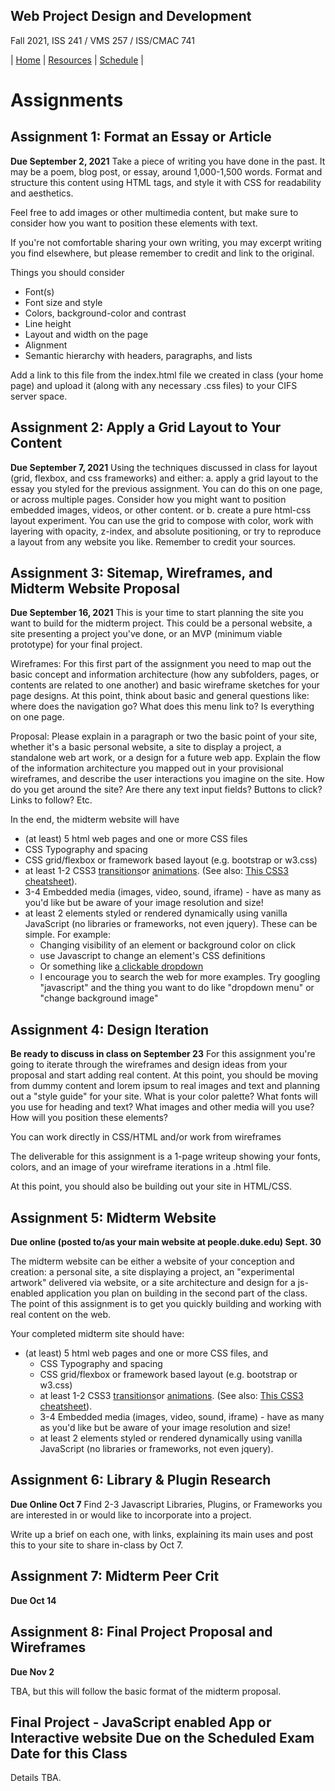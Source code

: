 ## Web Project Design and Development

Fall 2021, ISS 241 / VMS 257 / ISS/CMAC 741

| [Home](./) | [Resources](./resources.md) | [Schedule](./schedule.md) |

# Assignments

## Assignment 1: Format an Essay or Article

**Due September 2, 2021**
Take a piece of writing you have done in the past. It may be a poem, blog post, or essay, around 1,000-1,500 words. Format and structure this content using HTML tags, and style it with CSS for readability and aesthetics.

Feel free to add images or other multimedia content, but make sure to consider how you want to position these elements with text.

If you're not comfortable sharing your own writing, you may excerpt writing you find elsewhere, but please remember to credit and link to the original.

Things you should consider

- Font(s)
- Font size and style
- Colors, background-color and contrast
- Line height
- Layout and width on the page
- Alignment
- Semantic hierarchy with headers, paragraphs, and lists

Add a link to this file from the index.html file we created in class (your home page) and upload it (along with any necessary .css files) to your CIFS server space.

## Assignment 2: Apply a Grid Layout to Your Content

**Due September 7, 2021**
Using the techniques discussed in class for layout (grid, flexbox, and css frameworks) and either:
a. apply a grid layout to the essay you styled for the previous assignment. You can do this on one page, or across multiple pages. Consider how you might want to position embedded images, videos, or other content.
or
b. create a pure html-css layout experiment. You can use the grid to compose with color, work with layering with opacity, z-index, and absolute positioning, or try to reproduce a layout from any website you like. Remember to credit your sources.

## Assignment 3: Sitemap, Wireframes, and Midterm Website Proposal

**Due September 16, 2021**
This is your time to start planning the site you want to build for the midterm project. This could be a personal website, a site presenting a project you've done, or an MVP (minimum viable prototype) for your final project.

Wireframes: For this first part of the assignment you need to map out the basic concept and information architecture (how any subfolders, pages, or contents are related to one another) and basic wireframe sketches for your page designs. At this point, think about basic and general questions like: where does the navigation go? What does this menu link to? Is everything on one page.

Proposal: Please explain in a paragraph or two the basic point of your site, whether it's a basic personal website, a site to display a project, a standalone web art work, or a design for a future web app. Explain the flow of the information architecture you mapped out in your provisional wireframes, and describe the user interactions you imagine on the site. How do you get around the site? Are there any text input fields? Buttons to click? Links to follow? Etc.

In the end, the midterm website will have

- (at least) 5 html web pages and one or more CSS files
- CSS Typography and spacing
- CSS grid/flexbox or framework based layout (e.g. bootstrap or w3.css)
- at least 1-2 CSS3 [transitions](https://www.w3schools.com/css/css3_transitions.asp)or [animations](https://www.w3schools.com/css/css3_animations.asp). (See also: [This CSS3 cheatsheet](https://www.kirupa.com/html5/css_transitions_cheatsheet.htm)).
- 3-4 Embedded media (images, video, sound, iframe) - have as many as you'd like but be aware of your image resolution and size!
- at least 2 elements styled or rendered dynamically using vanilla JavaScript (no libraries or frameworks, not even jquery). These can be simple. For example:
  - Changing visibility of an element or background color on click
  - use Javascript to change an element's CSS definitions
  - Or something like [a clickable dropdown](https://www.w3schools.com/howto/howto_js_dropdown.asp)
  - I encourage you to search the web for more examples. Try googling "javascript" and the thing you want to do like "dropdown menu" or "change background image"

## Assignment 4: Design Iteration

**Be ready to discuss in class on September 23**
For this assignment you're going to iterate through the wireframes and design ideas from your proposal and start adding real content. At this point, you should be moving from dummy content and lorem ipsum to real images and text and planning out a "style guide" for your site. What is your color palette? What fonts will you use for heading and text? What images and other media will you use? How will you position these elements?

You can work directly in CSS/HTML and/or work from wireframes

The deliverable for this assignment is a 1-page writeup showing your fonts, colors, and an image of your wireframe iterations in a .html file.

At this point, you should also be building out your site in HTML/CSS.

## Assignment 5: Midterm Website

**Due online (posted to/as your main website at people.duke.edu) Sept. 30**

The midterm website can be either a website of your conception and creation: a personal site, a site displaying a project, an "experimental artwork" delivered via website, or a site architecture and design for a js-enabled application you plan on building in the second part of the class. The point of this assignment is to get you quickly building and working with real content on the web.

Your completed midterm site should have:

- (at least) 5 html web pages and one or more CSS files, and
  - CSS Typography and spacing
  - CSS grid/flexbox or framework based layout (e.g. bootstrap or w3.css)
  - at least 1-2 CSS3 [transitions](https://www.w3schools.com/css/css3_transitions.asp)or [animations](https://www.w3schools.com/css/css3_animations.asp). (See also: [This CSS3 cheatsheet](https://www.kirupa.com/html5/css_transitions_cheatsheet.htm)).
  - 3-4 Embedded media (images, video, sound, iframe) - have as many as you'd like but be aware of your image resolution and size!
  - at least 2 elements styled or rendered dynamically using vanilla JavaScript (no libraries or frameworks, not even jquery).

## Assignment 6: Library & Plugin Research

**Due Online Oct 7**
Find 2-3 Javascript Libraries, Plugins, or Frameworks you are interested in or would like to incorporate into a project.

Write up a brief on each one, with links, explaining its main uses and post this to your site to share in-class by Oct 7.

## Assignment 7: Midterm Peer Crit

**Due Oct 14**

## Assignment 8: Final Project Proposal and Wireframes

**Due Nov 2**

TBA, but this will follow the basic format of the midterm proposal.

## Final Project - JavaScript enabled App or Interactive website Due on the Scheduled Exam Date for this Class

Details TBA.

